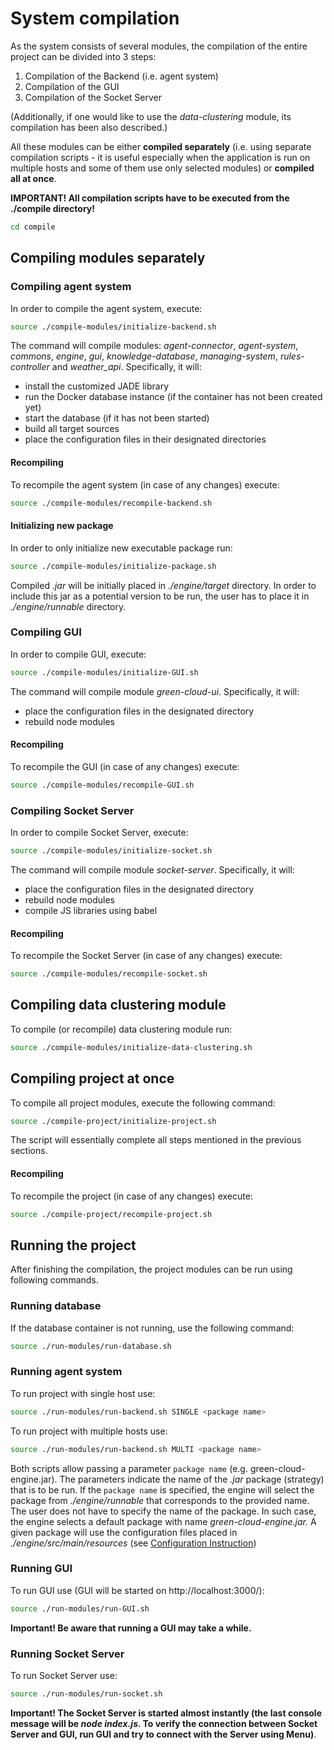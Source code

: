 # System compilation

As the system consists of several modules, the compilation of the entire project can be divided into 3 steps:

1. Compilation of the Backend (i.e. agent system)
2. Compilation of the GUI
3. Compilation of the Socket Server

(Additionally, if one would like to use the _data-clustering_ module, its compilation has been also described.)

All these modules can be either **compiled separately** (i.e. using separate compilation scripts - it is useful
especially when the application is run on multiple hosts and some of them use only selected modules) or **compiled all
at once**.

**IMPORTANT! All compilation scripts have to be executed from the ./compile directory!**

```bash
cd compile
```

## Compiling modules separately

### Compiling agent system

In order to compile the agent system, execute:

```bash
source ./compile-modules/initialize-backend.sh
```

The command will compile modules: _agent-connector_, _agent-system_, _commons_, _engine_, _gui_, _knowledge-database_,
_managing-system_, _rules-controller_ and _weather_api_. Specifically, it will:

- install the customized JADE library
- run the Docker database instance (if the container has not been created yet)
- start the database (if it has not been started)
- build all target sources
- place the configuration files in their designated directories

#### Recompiling

To recompile the agent system (in case of any changes) execute:

```bash
source ./compile-modules/recompile-backend.sh
```

#### Initializing new package

In order to only initialize new executable package run:

```bash
source ./compile-modules/initialize-package.sh
```

Compiled _.jar_ will be initially placed in _./engine/target_ directory. In order to include this jar as a potential
version to be run, the user has to place it in _./engine/runnable_ directory.

### Compiling GUI

In order to compile GUI, execute:

```bash
source ./compile-modules/initialize-GUI.sh
```

The command will compile module _green-cloud-ui_. Specifically, it will:

- place the configuration files in the designated directory
- rebuild node modules

#### Recompiling

To recompile the GUI (in case of any changes) execute:

```bash
source ./compile-modules/recompile-GUI.sh
```

### Compiling Socket Server

In order to compile Socket Server, execute:

```bash
source ./compile-modules/initialize-socket.sh
```

The command will compile module _socket-server_. Specifically, it will:

- place the configuration files in the designated directory
- rebuild node modules
- compile JS libraries using babel

#### Recompiling

To recompile the Socket Server (in case of any changes) execute:

```bash
source ./compile-modules/recompile-socket.sh
```

## Compiling data clustering module

To compile (or recompile) data clustering module run:

```bash
source ./compile-modules/initialize-data-clustering.sh
```

## Compiling project at once

To compile all project modules, execute the following command:

```bash
source ./compile-project/initialize-project.sh
```

The script will essentially complete all steps mentioned in the previous sections.

#### Recompiling

To recompile the project (in case of any changes) execute:

```bash
source ./compile-project/recompile-project.sh
```

## Running the project

After finishing the compilation, the project modules can be run using following commands.

### Running database

If the database container is not running, use the following command:

```bash
source ./run-modules/run-database.sh
```

### Running agent system

To run project with single host use:

```bash
source ./run-modules/run-backend.sh SINGLE <package name>
```

To run project with multiple hosts use:

```bash
source ./run-modules/run-backend.sh MULTI <package name>
```

Both scripts allow passing a parameter `package name` (e.g. green-cloud-engine.jar). The parameters indicate the
name of the _.jar_ package (strategy) that is to be run. If the `package name` is specified, the engine will select
the package from _./engine/runnable_ that corresponds to the provided name. The user does not have to specify
the name of the package. In such case, the engine selects a default package with name _green-cloud-engine.jar._
A given package will use the configuration files placed in _./engine/src/main/resources_ (see
[Configuration Instruction](config/CONFIG_INSTRUCTION.md))

### Running GUI

To run GUI use (GUI will be started on http://localhost:3000/):

```bash
source ./run-modules/run-GUI.sh
```

**Important! Be aware that running a GUI may take a while.**

### Running Socket Server

To run Socket Server use:

```bash
source ./run-modules/run-socket.sh
```

**Important! The Socket Server is started almost instantly (the last console message will be _node index.js_. To verify
the connection between Socket Server and GUI, run GUI and try to connect with the Server using Menu)**.
